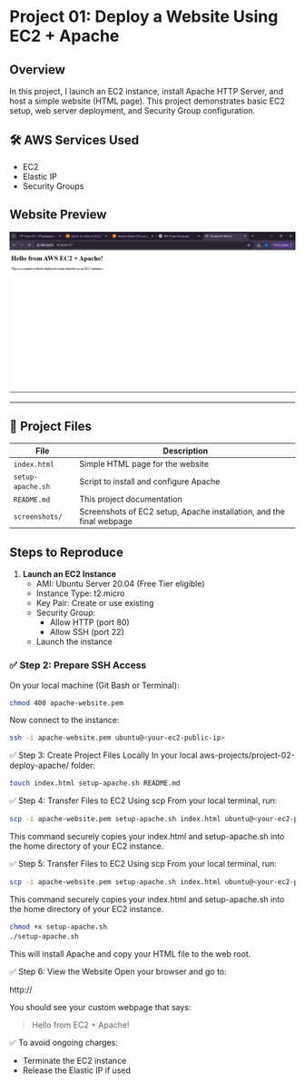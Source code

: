 # Project 01: Deploy a Website Using EC2 + Apache

## Overview
In this project, I launch an EC2 instance, install Apache HTTP Server, and host a simple website (HTML page). This project demonstrates basic EC2 setup, web server deployment, and Security Group configuration.

## 🛠️ AWS Services Used
- EC2
- Elastic IP
- Security Groups

## Website Preview
![Website Screenshot](./screenshots/website_preview.png)

---

## 📁 Project Files

| File | Description |
|------|-------------|
| `index.html` | Simple HTML page for the website |
| `setup-apache.sh` | Script to install and configure Apache |
| `README.md` | This project documentation |
| `screenshots/` | Screenshots of EC2 setup, Apache installation, and the final webpage |

## Steps to Reproduce

1. **Launch an EC2 Instance**
   - AMI: Ubuntu Server 20.04 (Free Tier eligible)
   - Instance Type: t2.micro
   - Key Pair: Create or use existing
   - Security Group:
     - Allow HTTP (port 80)
     - Allow SSH (port 22)
   - Launch the instance

### ✅ Step 2: Prepare SSH Access

On your local machine (Git Bash or Terminal):
```bash
chmod 400 apache-website.pem
```


Now connect to the instance:
```bash
ssh -i apache-website.pem ubuntu@<your-ec2-public-ip>
```
✅ Step 3: Create Project Files Locally
In your local aws-projects/project-02-deploy-apache/ folder:
```bash
touch index.html setup-apache.sh README.md 
```
✅ Step 4: Transfer Files to EC2 Using scp
From your local terminal, run:
```bash
scp -i apache-website.pem setup-apache.sh index.html ubuntu@<your-ec2-public-ip>:~
```
This command securely copies your index.html and setup-apache.sh into the home directory of your EC2 instance. 

✅ Step 5: Transfer Files to EC2 Using scp
From your local terminal, run:
```bash
scp -i apache-website.pem setup-apache.sh index.html ubuntu@<your-ec2-public-ip>:~
```
This command securely copies your index.html and setup-apache.sh into the home directory of your EC2 instance.
```bash
chmod +x setup-apache.sh
./setup-apache.sh
```
This will install Apache and copy your HTML file to the web root.

✅ Step 6: View the Website
Open your browser and go to:

http://<your-ec2-public-ip>

You should see your custom webpage that says:

> Hello from EC2 + Apache!

✅ To avoid ongoing charges:

- Terminate the EC2 instance 
- Release the Elastic IP if used

